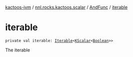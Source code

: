[kactoos-jvm](../../index.md) / [nnl.rocks.kactoos.scalar](../index.md) / [AndFunc](index.md) / [iterable](./iterable.md)

# iterable

`private val iterable: `[`Iterable`](https://kotlinlang.org/api/latest/jvm/stdlib/kotlin.collections/-iterable/index.html)`<`[`KScalar`](../../nnl.rocks.kactoos/-k-scalar.md)`<`[`Boolean`](https://kotlinlang.org/api/latest/jvm/stdlib/kotlin/-boolean/index.html)`>>`

The iterable

